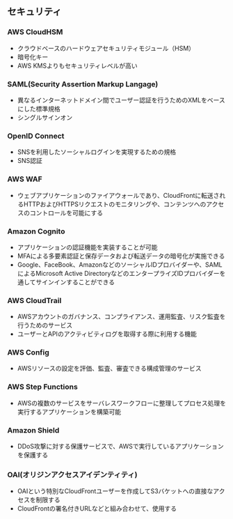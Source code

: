 ## セキュリティ
### AWS CloudHSM
- クラウドベースのハードウェアセキュリティモジュール（HSM）
- 暗号化キー
- AWS KMSよりもセキュリティレベルが高い

### SAML(Security Assertion Markup Langage)
- 異なるインターネットドメイン間でユーザー認証を行うためのXMLをベースにした標準規格
- シングルサインオン

### OpenID Connect
- SNSを利用したソーシャルログインを実現するための規格
- SNS認証

### AWS WAF
- ウェブアプリケーションのファイアウォールであり、CloudFrontに転送されるHTTPおよびHTTPSリクエストのモニタリングや、コンテンツへのアクセスのコントロールを可能にする

### Amazon Cognito
- アプリケーションの認証機能を実装することが可能
- MFAによる多要素認証と保存データおよび転送データの暗号化が実施できる
- Google、FaceBook、AmazonなどのソーシャルIDプロバイダーや、SAMLによるMicrosoft Active DirectoryなどのエンタープライズIDプロバイダーを通してサインインすることができる

### AWS CloudTrail
- AWSアカウントのガバナンス、コンプライアンス、運用監査、リスク監査を行うためのサービス
- ユーザーとAPIのアクティビティログを取得する際に利用する機能

### AWS Config
- AWSリソースの設定を評価、監査、審査できる構成管理のサービス

### AWS Step Functions
- AWSの複数のサービスをサーバレスワークフローに整理してプロセス処理を実行するアプリケーションを構築可能

### Amazon Shield
- DDoS攻撃に対する保護サービスで、AWSで実行しているアプリケーションを保護する

### OAI(オリジンアクセスアイデンティティ)
- OAIという特別なCloudFrontユーザーを作成してS3バケットへの直接なアクセスを制限する
- CloudFrontの署名付きURLなどと組み合わせて、使用する